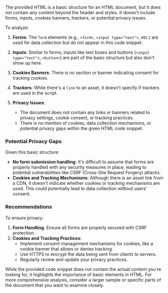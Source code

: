 The provided HTML is a basic structure for an HTML document, but it does not contain any content beyond the header and styles. It doesn't include forms, inputs, cookies banners, trackers, or potential privacy issues.

To analyze:

1. **Forms**: The `form` elements (e.g., `<form>`, `<input type="text">`, etc.) are used for data collection but do not appear in this code snippet.
2. **Inputs**: Similar to forms, inputs like text boxes and buttons (`<input type="text">`, `<button>`) are part of the basic structure but also don't show up here.
3. **Cookies Banners**: There is no section or banner indicating consent for tracking cookies.
4. **Trackers**: While there's a `link` to an asset, it doesn't specify if trackers are used in the script.

5. **Privacy Issues**:
   - The document does not contain any links or banners related to privacy settings, cookie consent, or tracking practices.
   - There is no mention of cookies, data collection mechanisms, or potential privacy gaps within the given HTML code snippet.

### Potential Privacy Gaps

Given this basic structure:

- **No form submission handling**: It's difficult to assume that forms are properly handled with any security measures in place, leading to potential vulnerabilities like CSRF (Cross-Site Request Forgery) attacks.
- **Cookies and Tracking Mechanisms**: Although there is an asset link from a CDN, it doesn't indicate whether cookies or tracking mechanisms are used. This could potentially lead to data collection without users' consent.

### Recommendations

To ensure privacy:

1. **Form Handling**: Ensure all forms are properly secured with CSRF protection.
2. **Cookies and Tracking Practices**:
   - Implement consent management mechanisms for cookies, like a cookie banner that allows or denies tracking.
   - Use HTTPS to encrypt the data being sent from clients to servers.
   - Regularly review and update your privacy practices.

While the provided code snippet does not contain the actual content you're looking for, it highlights the importance of basic elements in HTML. For more comprehensive analysis, consider a larger sample or specific parts of the document that you want to examine closely.